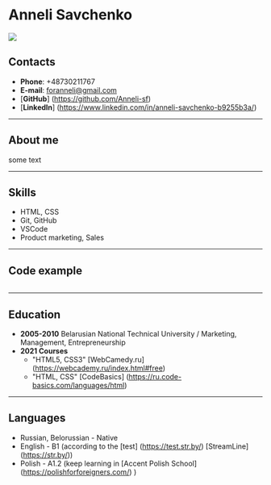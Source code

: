 # **Anneli Savchenko**
![](https://lh3.googleusercontent.com/BPZ0yOvcXGh-wZKHRrSz5pfRLZeg7Q17TTtJnD8j9wfhCH2DTWcsSBEH9mq9ho7jEkvNPzM2rXaf0BST1nfSkMprshX6H9sdYIY-yFMwcB3E6IhJAyrQrovSBOZ4OHAtCepuVf3IxTabT7bucu2f7CcKvIez9Sdta9Hp8MOIA_DIE_bhPm7rmyyZwZ94Ta-Byh5Y_boP0sAKopg81z1l1L7LrvuKuaYOSC0EZRAiT9VyvBHUO0OymtNk9-khoWHLbEwp3tZXMrNaURtb3Ymr6qw74kn9ZrkuhQJtm7s1U79tBsKOr7AQfGgkQozksq5_oCtoffqX3JHBoJeiiNZUyDFjUW00saM6WNy-OszN6WAd2PbumcKYpyyulNFcYWSoINiFXco_Wx_C5KM1FXfLbLjV2Jy7BXnSWtNPVD-5Au01tT8rE3Gp3DOUgDV-N_CeRiFgiK4nUqLlz5PGFg0_UOOCaKPoMLKr_Hfp71CKD5CPngOqeuy43vflur7PabC1mm0SPpg2TGAr9kaZftrKmHDJfTA4JswKamr7wBcSGxGF6Ge47mG6uM1y1ZbQz4mbvJvbgK2XfzZ9tk_vKcUoDTdA3WsrHoOI1StzqSwLiPDDpUED9MBtFOGxEpNBrap8OlEymBrfjTT1hylUsrjqVsDBR1FPH82YPZo0ii-c65h20ZKxxKdevYAluaug5gfAI-H4qa7vA_vvXaH5MZn1N3YC=w217-h223-no?authuser=0)

## **Contacts**
* **Phone**: +48730211767
* **E-mail**: foranneli@gmail.com
* [**GitHub**] (https://github.com/Anneli-sf)
* [**LinkedIn**] (https://www.linkedin.com/in/anneli-savchenko-b9255b3a/)
***


## **About me**
some text
***


## **Skills**
* HTML, CSS
* Git, GitHub
* VSCode
* Product marketing, Sales
***

## **Code example**
```

```
***

## **Education**
* **2005-2010** Belarusian National Technical University / Marketing, Management, Entrepreneurship
* **2021 Courses**
    * "HTML5, CSS3" [WebCamedy.ru] (https://webcademy.ru/index.html#free)
    * "HTML, CSS" [CodeBasics] (https://ru.code-basics.com/languages/html)
***

## **Languages**
* Russian, Belorussian - Native
* English - B1 (according to the [test] (https://test.str.by/) [StreamLine] (https://str.by/))
* Polish - A1.2 (keep learning in [Accent Polish School] (https://polishforforeigners.com/) )



